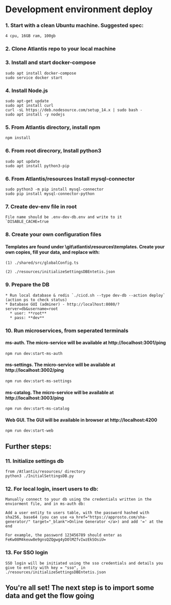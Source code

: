 # Development environment deploy

### 1. Start with a clean Ubuntu machine. Suggested spec:
 ```
4 cpu, 16GB ram, 100gb
 ```
### 2. Clone Atlantis repo to your local machine
 
### 3. Install and start docker-compose
 ```
sudo apt install docker-compose
sudo service docker start
 ```
### 4. Install Node.js
 ```
sudo apt-get update
sudo apt install curl
curl -sL https://deb.nodesource.com/setup_14.x | sudo bash -
sudo apt install -y nodejs
 ```
### 5. From Atlantis directory, install npm
 ```
npm install
 ```
### 6. From root direcrory, Install python3
 ```
sudo apt update
sudo apt install python3-pip
 ```
### 6. From Atlantis/resources Install mysql-connector
 ```
sudo python3 -m pip install mysql-connector
sudo pip install mysql-connector-python
 ```
### 7. Create dev-env file in root
 ```
 File name should be .env-dev-db.env and write to it `DISABLE_CACHE=true
 ```
### 8. Create your own configuration files
#### Templates are found under \git\atlantis\resources\templates. Create your own copies, fill your data, and replace with:

 ```
(1) ./shared/src/globalConfig.ts

(2) ./resources/initializeSettingsDBEntetis.json
 ```

### 9. Prepare the DB
    * Run local database & redis `./cicd.sh --type dev-db --action deploy` (action ps to check status)
    * Database GUI (adminer) - http://localhost:8080/?server=db&username=root  
      * user: **root**  
      * pass: **dev**

### 10. Run microservices, from seperated terminals 
####  ms-auth. The micro-service will be available at http://localhost:3001/ping
 ```
npm run dev:start-ms-auth
```
#### ms-settings. The micro-service will be available at http://localhost:3002/ping
```
npm run dev:start-ms-settings
``` 
####  ms-catalog. The micro-service will be available at http://localhost:3003/ping
```
npm run dev:start-ms-catalog
```
#### Web GUI. The GUI will be available in browser at http://localhost:4200
```
npm run dev:start-web
```
## Further steps:

### 11. Initialize settings db
```
from /Atlantis/resources/ directory
python3 ./InitialSettingsDB.py
```
### 12. For local login, insert users to db:
```
Manually connect to your db using the credentials written in the enviorment file, and in ms-auth db:

Add a user entity to users table, with the password hashed with sha256, base64 (you can use <a href="https://approsto.com/sha-generator/" target="_blank">Online Generator </a>) and add '=' at the end

For example, the password 123456789 should enter as FeKw08M4keuw8e9gnsQZQgwg4yDOlMZfvIwzEkSOsiU=
```

### 13. For SSO login
```
SSO login will be initiated using the sso credentials and details you give to entity with key = "sso", in ./resources/initializeSettingsDBEntetis.json
```

## You're all set! The next step is to import some data and get the flow going
